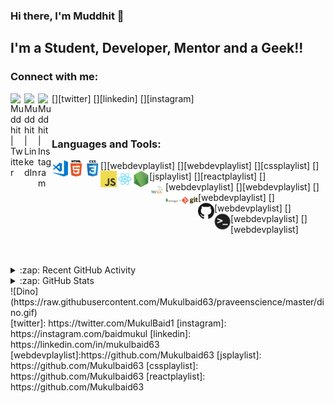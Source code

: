 ### Hi there, I'm Muddhit 👋


## I'm a Student, Developer, Mentor and a Geek!!




### Connect with me:

[<img align="left" alt="Muddhit | Twitter" width="22px" src="https://cdn.jsdelivr.net/npm/simple-icons@v3/icons/twitter.svg" />][twitter]
[<img align="left" alt="Muddhit | LinkedIn" width="22px" src="https://cdn.jsdelivr.net/npm/simple-icons@v3/icons/linkedin.svg" />][linkedin]
[<img align="left" alt="Muddhit | Instagram" width="22px" src="https://cdn.jsdelivr.net/npm/simple-icons@v3/icons/instagram.svg" />][instagram]

<br />

### Languages and Tools:

[<img align="left" alt="Visual Studio Code" width="26px" src="https://raw.githubusercontent.com/github/explore/80688e429a7d4ef2fca1e82350fe8e3517d3494d/topics/visual-studio-code/visual-studio-code.png" />][webdevplaylist]
[<img align="left" alt="HTML5" width="26px" src="https://raw.githubusercontent.com/github/explore/80688e429a7d4ef2fca1e82350fe8e3517d3494d/topics/html/html.png" />][webdevplaylist]
[<img align="left" alt="CSS3" width="26px" src="https://raw.githubusercontent.com/github/explore/80688e429a7d4ef2fca1e82350fe8e3517d3494d/topics/css/css.png" />][cssplaylist]
[<img align="left" alt="JavaScript" width="26px" src="https://raw.githubusercontent.com/github/explore/80688e429a7d4ef2fca1e82350fe8e3517d3494d/topics/javascript/javascript.png" />][jsplaylist]
[<img align="left" alt="React" width="26px" src="https://raw.githubusercontent.com/github/explore/80688e429a7d4ef2fca1e82350fe8e3517d3494d/topics/react/react.png" />][reactplaylist]
[<img align="left" alt="Node.js" width="26px" src="https://raw.githubusercontent.com/github/explore/80688e429a7d4ef2fca1e82350fe8e3517d3494d/topics/nodejs/nodejs.png" />][webdevplaylist]
[<img align="left" alt="MySQL" width="26px" src="https://raw.githubusercontent.com/github/explore/80688e429a7d4ef2fca1e82350fe8e3517d3494d/topics/mysql/mysql.png" />][webdevplaylist]
[<img align="left" alt="MongoDB" width="26px" src="https://raw.githubusercontent.com/github/explore/80688e429a7d4ef2fca1e82350fe8e3517d3494d/topics/mongodb/mongodb.png" />][webdevplaylist]
[<img align="left" alt="Git" width="26px" src="https://raw.githubusercontent.com/github/explore/80688e429a7d4ef2fca1e82350fe8e3517d3494d/topics/git/git.png" />][webdevplaylist]
[<img align="left" alt="GitHub" width="26px" src="https://raw.githubusercontent.com/github/explore/78df643247d429f6cc873026c0622819ad797942/topics/github/github.png" />][webdevplaylist]
[<img align="left" alt="Terminal" width="26px" src="https://raw.githubusercontent.com/github/explore/80688e429a7d4ef2fca1e82350fe8e3517d3494d/topics/terminal/terminal.png" />][webdevplaylist]


<br />
<br />



<details>
  <summary>:zap: Recent GitHub Activity</summary>
  
<!--START_SECTION:activity-->
1. 💪 Opened PR [#206](https://github.com/sanscript-tech/hacking-tools-scripts/pull/206) in [sanscript-tech/hacking-tools-scripts](https://github.com/sanscript-tech/hacking-tools-scripts)
2. 🎉 Merged PR [#196](https://github.com/sanscript-tech/hacking-tools-scripts/pull/196) in [sanscript-tech/hacking-tools-scripts](https://github.com/sanscript-tech/hacking-tools-scripts)
3. 🎉 Merged PR [#154](https://github.com/sanscript-tech/hacking-tools-scripts/pull/154) in [sanscript-tech/hacking-tools-scripts](https://github.com/sanscript-tech/hacking-tools-scripts)
<!--END_SECTION:activity-->

</details>

<details>
  <summary>:zap: GitHub Stats</summary>

  <img align="left" alt="codeSTACKr's GitHub Stats" src="https://github-readme-stats.vercel.app/api?username=Mukulbaid63&show_icons=true&hide_border=true" />

</details>
![Dino](https://raw.githubusercontent.com/Mukulbaid63/praveenscience/master/dino.gif)
</br>
[twitter]: https://twitter.com/MukulBaid1
[instagram]: https://instagram.com/baidmukul
[linkedin]: https://linkedin.com/in/mukulbaid63
[webdevplaylist]:https://github.com/Mukulbaid63
[jsplaylist]: https://github.com/Mukulbaid63
[cssplaylist]: https://github.com/Mukulbaid63
[reactplaylist]: https://github.com/Mukulbaid63
